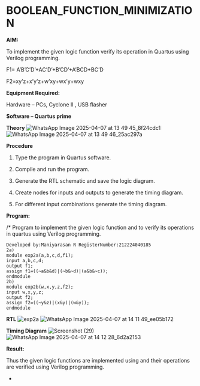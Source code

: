 # BOOLEAN_FUNCTION_MINIMIZATION

**AIM:**

To implement the given logic function verify its operation in Quartus using Verilog programming.

F1= A’B’C’D’+AC’D’+B’CD’+A’BCD+BC’D 

F2=xy’z+x’y’z+w’xy+wx’y+wxy

**Equipment Required:**

Hardware – PCs, Cyclone II , USB flasher

**Software – Quartus prime**

**Theory**
![WhatsApp Image 2025-04-07 at 13 49 45_8f24cdc1](https://github.com/user-attachments/assets/59c8b564-2629-4ca3-9ba8-89ecd986b822)
![WhatsApp Image 2025-04-07 at 13 49 46_25ac297a](https://github.com/user-attachments/assets/7905acd6-f288-489c-b31a-07685733a639)




**Procedure**

1.	Type the program in Quartus software.

2.	Compile and run the program.

3.	Generate the RTL schematic and save the logic diagram.

4.	Create nodes for inputs and outputs to generate the timing diagram.

5.	For different input combinations generate the timing diagram.


**Program:**

/* Program to implement the given logic function and to verify its operations in quartus using Verilog programming. 
```
Developed by:Maniyarasan R RegisterNumber:212224040185
2a)
module exp2a(a,b,c,d,f1);
input a,b,c,d;
output f1;
assign f1=((~a&b&d)|(~b&~d)|(a&b&~c));
endmodule 
2b)
module exp2b(w,x,y,z,f2);
input w,x,y,z;
output f2;
assign f2=((~y&z)|(x&y)|(w&y));
endmodule
```



**RTL**
![exp2a](https://github.com/user-attachments/assets/45f5f629-65ac-477b-84ab-6337a49185dc)
![WhatsApp Image 2025-04-07 at 14 11 49_ee05b172](https://github.com/user-attachments/assets/7756810c-5f36-4d51-846b-dfbcfec42d91)


**Timing Diagram**
![Screenshot (29)](https://github.com/user-attachments/assets/25935d60-f6c0-4e38-ba10-9046514366fc)
![WhatsApp Image 2025-04-07 at 14 12 28_6d2a2153](https://github.com/user-attachments/assets/ec48117d-e494-4421-a67c-89043ffa0e60)


**Result:**

Thus the given logic functions are implemented using and their operations are verified using Verilog programming.

+
